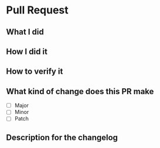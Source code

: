 <!--
Customized from the template
(https://github.com/docker/cli/blob/master/.github/PULL_REQUEST_TEMPLATE.md)

Please make sure you've read and understood our contributing guidelines;
https://github.com/ZupIT/ritchie-formulas/blob/master/CONTRIBUTING.md

For additional information on our contributing process, read our contributing
guide https://docs.ritchiecli.io/community

Please provide the following information:
-->

<!-- markdownlint-disable MD018 -->

# Pull Request

## What I did

## How I did it

## How to verify it

## What kind of change does this PR make

- [ ] Major
- [ ] Minor
- [ ] Patch

<!--
See: https://semver.org/
-->

## Description for the changelog

<!--
Write a short (one line) summary that describes the changes in this
pull request for inclusion in the changelog:
-->
